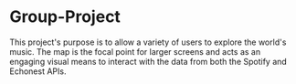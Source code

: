 # Group-Project

This project's purpose is to allow a variety of users to explore the world's music. The map is the focal point for larger screens and acts as an engaging visual means to interact with the data from both the Spotify and Echonest APIs.
